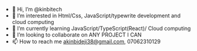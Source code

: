 * 👋 Hi, I’m @kinbitech
* 👀 I’m interested in Html/Css, JavaScript/typewrite development and cloud computing 
* 🌱 I’m currently learning JavaScript/TypeScript(React)/ Cloud computing 
* 💞️ I’m looking to collaborate on ANY PROJECT I CAN
* 📫 How to reach me akinbideji38@gmail.com, 07062310129

<!---
kinbitech38/kinbitech38 is a ✨ special ✨ repository because its `README.md` (this file) appears on your GitHub profile.
You can click the Preview link to take a look at your changes.
--->
